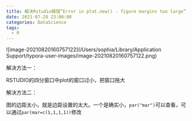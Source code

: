 ```yaml
---
title: 解决Rstudio报错“Error in plot.new() - figure margins too large”
date: 2021-07-28 23:00:00
categories: DataScience
tags:
  - R
---
```

![image-20210820160757122](/Users/sophia/Library/Application Support/typora-user-images/image-20210820160757122.png)

解决方法一：

RSTUDIO的四分窗口中plot的窗口过小，把窗口拖大

解决方法二：

图的边距太小，就是边距设置的太大。一个是确实小，`par("mar")`可以查看，可以通过`par(mar=c(1,1,1,1))`修改

